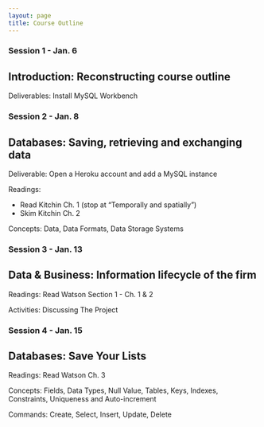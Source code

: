 ```yaml
---
layout: page
title: Course Outline
---
```

### Session 1 - Jan. 6
## Introduction: Reconstructing course outline

Deliverables: Install MySQL Workbench

### Session 2 - Jan. 8
## Databases: Saving, retrieving and exchanging data

Deliverable: Open a Heroku account and add a MySQL instance

Readings:

- Read Kitchin Ch. 1 (stop at “Temporally and spatially”)
- Skim Kitchin Ch. 2

Concepts: Data, Data Formats, Data Storage Systems

### Session 3 - Jan. 13
## Data & Business: Information lifecycle of the firm

Readings: Read Watson Section 1 - Ch. 1 & 2

Activities: Discussing The Project

### Session 4 - Jan. 15
## Databases: Save Your Lists

Readings: Read Watson Ch. 3

Concepts: Fields, Data Types, Null Value, Tables, Keys, Indexes, Constraints, Uniqueness and Auto-increment 

Commands: Create, Select, Insert, Update, Delete
